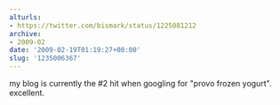 ```yaml
---
alturls:
- https://twitter.com/bismark/status/1225081212
archive:
- 2009-02
date: '2009-02-19T01:19:27+00:00'
slug: '1235006367'
---
```


my blog is currently the #2 hit when googling for "provo frozen yogurt".  excellent.

